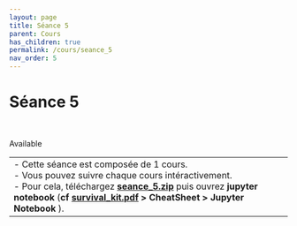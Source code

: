 ```yaml
---
layout: page
title: Séance 5
parent: Cours
has_children: true
permalink: /cours/seance_5
nav_order: 5
---
```


<link rel="stylesheet" href="/css/placement-label.css">
<link rel="shortcut icon" href="https://new-leaves.github.io/img/favicon/favicon.ico">

<div id="containerIntro">
<h1>Séance 5</h1> &nbsp; <p class="label label-green">Available</p>   
</div>

<table><tr><td>
<i>-</i>&nbsp;Cette séance est composée de 1 cours. <br>
<i>-</i>&nbsp;Vous pouvez suivre chaque cours intéractivement.<br>
<i>-</i>&nbsp;Pour cela, téléchargez <a href="/docs/seance_5.zip"><b>seance_5.zip</b></a> puis ouvrez <b>jupyter notebook</b> (<b>cf <a href="/docs/survival_kit.pdf" target="_blank"> survival_kit.pdf</a> > CheatSheet > Jupyter Notebook </b>).
</td></tr></table>